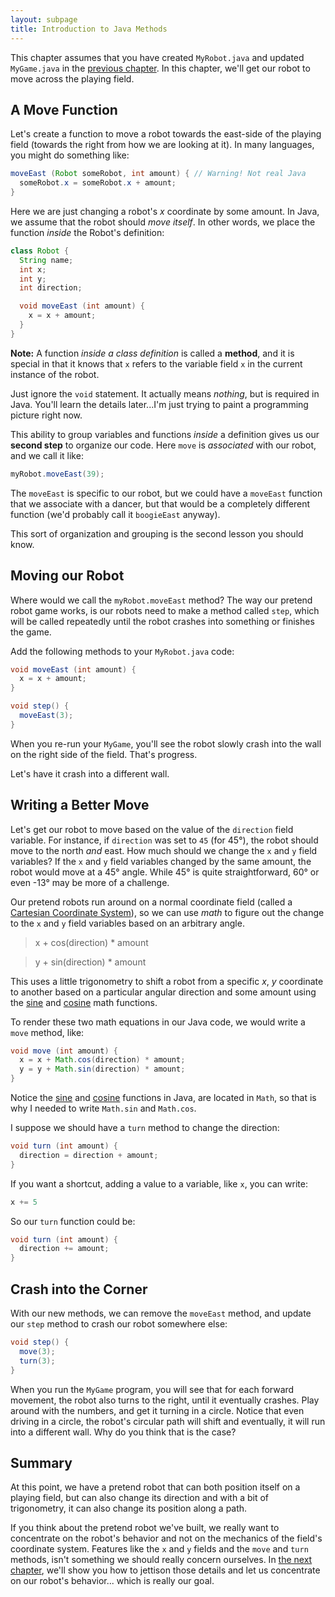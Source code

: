 ```yaml
---
layout: subpage
title: Introduction to Java Methods
---
```

This chapter assumes that you have created `MyRobot.java` and updated
`MyGame.java` in the [previous chapter][020]. In this chapter, we'll
get our robot to move across the playing field.

A Move Function
----------------------------------------------------------------------

Let's create a function to move a robot towards the east-side of the
playing field (towards the right from how we are looking at it). In
many languages, you might do something like:

```java
moveEast (Robot someRobot, int amount) { // Warning! Not real Java
  someRobot.x = someRobot.x + amount;
}
```

Here we are just changing a robot's *x* coordinate by some amount.  In
Java, we assume that the robot should *move itself*. In other words,
we place the function *inside* the Robot's definition:

```java
class Robot {
  String name;
  int x;
  int y;
  int direction;

  void moveEast (int amount) {
    x = x + amount;
  }
}
```

**Note:** A function *inside a class definition* is called a
**method**, and it is special in that it knows that `x` refers to the
variable field `x` in the current instance of the robot.

Just ignore the `void` statement. It actually means *nothing*, but is
required in Java. You'll learn the details later...I'm just trying to
paint a programming picture right now.

This ability to group variables and functions *inside* a definition
gives us our **second step** to organize our code. Here `move` is
*associated* with our robot, and we call it like:

```java
myRobot.moveEast(39);
```

The `moveEast` is specific to our robot, but we could have a
`moveEast` function that we associate with a dancer, but that would be
a completely different function (we'd probably call it `boogieEast`
anyway).

This sort of organization and grouping is the second lesson you
should know.

Moving our Robot
----------------------------------------------------------------------

Where would we call the `myRobot.moveEast` method? The way our pretend
robot game works, is our robots need to make a method called `step`,
which will be called repeatedly until the robot crashes into something
or finishes the game.

Add the following methods to your `MyRobot.java` code:

```java
void moveEast (int amount) {
  x = x + amount;
}

void step() {
  moveEast(3);
}
```

When you re-run your `MyGame`, you'll see the robot slowly crash into
the wall on the right side of the field. That's progress.

Let's have it crash into a different wall.

Writing a Better Move
----------------------------------------------------------------------

Let's get our robot to move based on the value of the `direction`
field variable.  For instance, if `direction` was set to `45` (for
45°), the robot should move to the north *and* east.
How much should we change the `x` and `y` field variables?
If the `x` and `y` field variables changed by the same amount, the
robot would move at a 45° angle.  While 45° is quite straightforward,
60° or even -13° may be more of a challenge.

Our pretend robots run around on a normal coordinate field (called a
[Cartesian Coordinate System](https://en.wikipedia.org/wiki/Cartesian_coordinate_system)),
so we can use *math* to figure out the change to the `x` and `y` field
variables based on an arbitrary angle.

> x + cos(direction) * amount

> y + sin(direction) * amount

This uses a little trigonometry to shift a robot from a specific *x*,
*y* coordinate to another based on a particular angular direction and
some amount using the [sine][sin] and [cosine][cos] math functions.

To render these two math equations in our Java code, we would write a
`move` method, like:

```java
void move (int amount) {
  x = x + Math.cos(direction) * amount;
  y = y + Math.sin(direction) * amount;
}
```

Notice the [sine][sin] and [cosine][cos] functions in Java, are
located in `Math`, so that is why I needed to write `Math.sin` and
`Math.cos`.

I suppose we should have a `turn` method to change the direction:

```java
void turn (int amount) {
  direction = direction + amount;
}
```

If you want a shortcut, adding a value to a variable, like `x`, you can write:

```java
x += 5
```

So our `turn` function could be:

```java
void turn (int amount) {
  direction += amount;
}
```

Crash into the Corner
----------------------------------------------------------------------

With our new methods, we can remove the `moveEast` method, and update
our `step` method to crash our robot somewhere else:

```java
void step() {
  move(3);
  turn(3);
}
```

When you run the `MyGame` program, you will see that for each forward
movement, the robot also turns to the right, until it eventually
crashes. Play around with the numbers, and get it turning in a
circle. Notice that even driving in a circle, the robot's circular
path will shift and eventually, it will run into a different wall. Why
do you think that is the case?

Summary
----------------------------------------------------------------------

At this point, we have a pretend robot that can both position itself
on a playing field, but can also change its direction and with a bit
of trigonometry, it can also change its position along a path.

If you think about the pretend robot we've built, we really want to
concentrate on the robot's behavior and not on the mechanics of the
field's coordinate system. Features like the `x` and `y` fields and
the `move` and `turn` methods, isn't something we should really
concern ourselves. In [the next chapter][025], we'll show you how to
jettison those details and let us concentrate on our robot's
behavior... which is really our goal.

  [020]: ../020-java-basics-1.md
  [025]: ../025-java-basics-inheritance.md
  [sin]: https://en.wikipedia.org/wiki/Trigonometric_functions#sine
  [cos]: https://en.wikipedia.org/wiki/Trigonometric_functions#cosine
